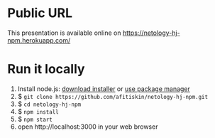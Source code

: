 # Public URL
This presentation is available online on https://netology-hj-npm.herokuapp.com/

# Run it locally
1. Install node.js: [download installer](https://nodejs.org/en/download/) or [use package manager](https://nodejs.org/en/download/package-manager/)
2. $ `git clone https://github.com/afitiskin/netology-hj-npm.git`
3. $ `cd netology-hj-npm`
4. $ `npm install`
5. $ `npm start`
6. open http://localhost:3000 in your web browser
